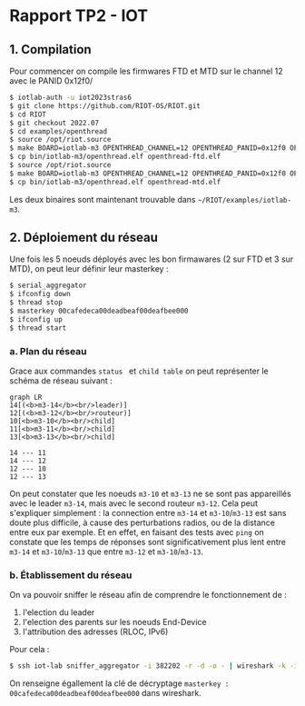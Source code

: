# Rapport TP2 - IOT

## 1. Compilation

Pour commencer on compile les firmwares FTD et MTD sur le channel 12 avec le PANID 0x12f0/

```bash
$ iotlab-auth -u iot2023stras6
$ git clone https://github.com/RIOT-OS/RIOT.git
$ cd RIOT
$ git checkout 2022.07
$ cd examples/openthread
$ source /opt/riot.source
$ make BOARD=iotlab-m3 OPENTHREAD_CHANNEL=12 OPENTHREAD_PANID=0x12f0 OPENTHREAD_TYPE=ftd
$ cp bin/iotlab-m3/openthread.elf openthread-ftd.elf
$ source /opt/riot.source
$ make BOARD=iotlab-m3 OPENTHREAD_CHANNEL=12 OPENTHREAD_PANID=0x12f0 OPENTHREAD_TYPE=mtd
$ cp bin/iotlab-m3/openthread.elf openthread-mtd.elf
```

Les deux binaires sont maintenant trouvable dans `~/RIOT/examples/iotlab-m3`.

## 2. Déploiement du réseau

Une fois les 5 noeuds déployés avec les bon firmawares (2 sur FTD et 3 sur MTD), on peut leur définir leur masterkey :

```bash
$ serial_aggregator
$ ifconfig down
$ thread stop 
$ masterkey 00cafedeca00deadbeaf00deafbee000
$ ifconfig up
$ thread start 
```

### a. Plan du réseau

Grace aux commandes `status ` et `child table` on peut représenter le schéma de réseau suivant :

```mermaid
graph LR
14[(<b>m3-14</b><br/>leader)]
12[(<b>m3-12</b><br/>routeur)]
10[<b>m3-10</b><br/>child]
11[<b>m3-11</b><br/>child]
13[<b>m3-13</b><br/>child]

14 --- 11
14 --- 12
12 --- 10
12 --- 13
```

On peut constater que les noeuds `m3-10` et `m3-13` ne se sont pas appareillés avec le leader `m3-14`, mais avec le second routeur `m3-12`. Cela peut s'expliquer simplement : la connection entre `m3-14` et  `m3-10`/`m3-13` est sans doute plus difficile, à cause des perturbations radios, ou de la distance entre eux par exemple. Et en effet, en faisant des tests avec `ping` on constate que les temps de réponses sont significativement plus lent entre `m3-14` et  `m3-10`/`m3-13`  que entre `m3-12` et  `m3-10`/`m3-13`.

### b. Établissement du réseau

On va pouvoir sniffer le réseau afin de comprendre le fonctionnement de :

1. l'election du leader
2. l'election des parents sur les noeuds End-Device
3. l'attribution des adresses (RLOC, IPv6)

Pour cela :

```bash
$ ssh iot-lab sniffer_aggregator -i 382202 -r -d -o - | wireshark -k -i -
```

On renseigne égallement la clé de décryptage `masterkey : 00cafedeca00deadbeaf00deafbee000` dans wireshark. 

